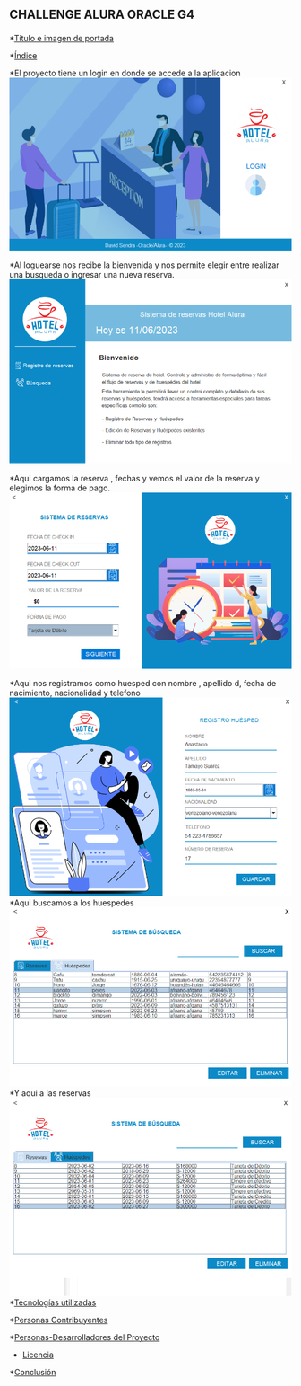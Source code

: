 ## CHALLENGE ALURA ORACLE G4 </p>

*[Título e imagen de portada](#Título-e-imagen-de-portada)


*[Índice](#índice)

*El proyecto tiene un login en donde se accede a la aplicacion<br>
![Login](https://github.com/davidsendra/Challenge-Hotel-Alura-/blob/main/imagenes_readme/login_alura_hotel.png?raw=true)<br>


*Al loguearse nos recibe la bienvenida y nos permite elegir entre realizar una busqueda o ingresar una nueva reserva. <br>
![bienvenidos](https://github.com/davidsendra/Challenge-Hotel-Alura-/blob/main/imagenes_readme/bienvenido.png?raw=true)<br>

*Aqui cargamos la reserva , fechas y vemos el valor de la reserva y elegimos la forma de pago.<br>
![carga reservas](https://github.com/davidsendra/Challenge-Hotel-Alura-/blob/main/imagenes_readme/carga_reservas.png?raw=true)<br>

*Aqui nos registramos como huesped con nombre , apellido d, fecha de nacimiento, nacionalidad y telefono
<br>
![carga huesped](https://github.com/davidsendra/Challenge-Hotel-Alura-/blob/main/imagenes_readme/registro_huespet.png?raw=true)<br>
*Aqui buscamos a los huespedes 
<br>
![carga huesped](https://github.com/davidsendra/Challenge-Hotel-Alura-/blob/main/imagenes_readme/busqueda_huespedes.png?raw=true)<br>
*Y aqui a las reservas
<br>
![busqueda reservas](https://github.com/davidsendra/Challenge-Hotel-Alura-/blob/main/imagenes_readme/busqueda1.png?raw=true)<br>
*[Tecnologías utilizadas](#tecnologías-utilizadas)

*[Personas Contribuyentes](#personas-contribuyentes)

*[Personas-Desarrolladores del Proyecto](#personas-desarrolladores)

* [Licencia](#licencia)

*[Conclusión](#conclusión)
